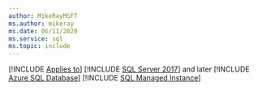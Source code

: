 ```yaml
---
author: MikeRayMSFT
ms.author: mikeray
ms.date: 06/11/2020
ms.service: sql
ms.topic: include
---
```


[!INCLUDE [Applies to](../../includes/applies-md.md)] [!INCLUDE [SQL Server 2017](_ss2017.md)] and later  [!INCLUDE [Azure SQL Database](../../includes/applies-to-version/_asdb.md)] [!INCLUDE [SQL Managed Instance](../../includes/applies-to-version/_asmi.md)]
